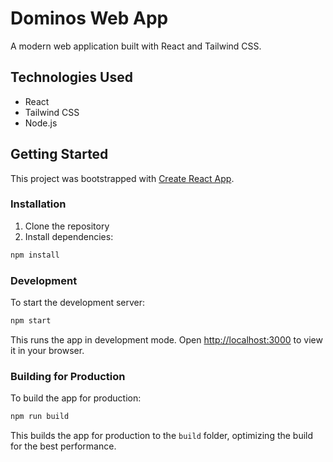 # Dominos Web App

A modern web application built with React and Tailwind CSS.

## Technologies Used

- React
- Tailwind CSS
- Node.js

## Getting Started

This project was bootstrapped with [Create React App](https://github.com/facebook/create-react-app).

### Installation

1. Clone the repository
2. Install dependencies:
```bash
npm install
```

### Development

To start the development server:
```bash
npm start
```

This runs the app in development mode. Open [http://localhost:3000](http://localhost:3000) to view it in your browser.

### Building for Production

To build the app for production:
```bash
npm run build
```

This builds the app for production to the `build` folder, optimizing the build for the best performance.
